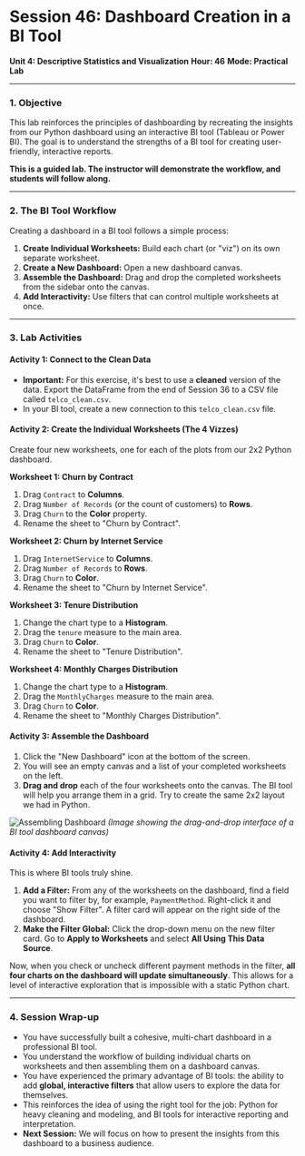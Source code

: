 # Session 46: Dashboard Creation in a BI Tool

**Unit 4: Descriptive Statistics and Visualization**
**Hour: 46**
**Mode: Practical Lab**

---

### 1. Objective

This lab reinforces the principles of dashboarding by recreating the insights from our Python dashboard using an interactive BI tool (Tableau or Power BI). The goal is to understand the strengths of a BI tool for creating user-friendly, interactive reports.

**This is a guided lab. The instructor will demonstrate the workflow, and students will follow along.**

---

### 2. The BI Tool Workflow

Creating a dashboard in a BI tool follows a simple process:
1.  **Create Individual Worksheets:** Build each chart (or "viz") on its own separate worksheet.
2.  **Create a New Dashboard:** Open a new dashboard canvas.
3.  **Assemble the Dashboard:** Drag and drop the completed worksheets from the sidebar onto the canvas.
4.  **Add Interactivity:** Use filters that can control multiple worksheets at once.

---

### 3. Lab Activities

#### Activity 1: Connect to the Clean Data

*   **Important:** For this exercise, it's best to use a **cleaned** version of the data. Export the DataFrame from the end of Session 36 to a CSV file called `telco_clean.csv`.
*   In your BI tool, create a new connection to this `telco_clean.csv` file.

#### Activity 2: Create the Individual Worksheets (The 4 Vizzes)

Create four new worksheets, one for each of the plots from our 2x2 Python dashboard.

**Worksheet 1: Churn by Contract**
1.  Drag `Contract` to **Columns**.
2.  Drag `Number of Records` (or the count of customers) to **Rows**.
3.  Drag `Churn` to the **Color** property.
4.  Rename the sheet to "Churn by Contract".

**Worksheet 2: Churn by Internet Service**
1.  Drag `InternetService` to **Columns**.
2.  Drag `Number of Records` to **Rows**.
3.  Drag `Churn` to **Color**.
4.  Rename the sheet to "Churn by Internet Service".

**Worksheet 3: Tenure Distribution**
1.  Change the chart type to a **Histogram**.
2.  Drag the `tenure` measure to the main area.
3.  Drag `Churn` to **Color**.
4.  Rename the sheet to "Tenure Distribution".

**Worksheet 4: Monthly Charges Distribution**
1.  Change the chart type to a **Histogram**.
2.  Drag the `MonthlyCharges` measure to the main area.
3.  Drag `Churn` to **Color**.
4.  Rename the sheet to "Monthly Charges Distribution".

#### Activity 3: Assemble the Dashboard

1.  Click the "New Dashboard" icon at the bottom of the screen.
2.  You will see an empty canvas and a list of your completed worksheets on the left.
3.  **Drag and drop** each of the four worksheets onto the canvas. The BI tool will help you arrange them in a grid. Try to create the same 2x2 layout we had in Python.

![Assembling Dashboard](https://i.imgur.com/8QhF5zF.png)
*(Image showing the drag-and-drop interface of a BI tool dashboard canvas)*

#### Activity 4: Add Interactivity

This is where BI tools truly shine.

1.  **Add a Filter:** From any of the worksheets on the dashboard, find a field you want to filter by, for example, `PaymentMethod`. Right-click it and choose "Show Filter". A filter card will appear on the right side of the dashboard.
2.  **Make the Filter Global:** Click the drop-down menu on the new filter card. Go to **Apply to Worksheets** and select **All Using This Data Source**.

Now, when you check or uncheck different payment methods in the filter, **all four charts on the dashboard will update simultaneously**. This allows for a level of interactive exploration that is impossible with a static Python chart.

---

### 4. Session Wrap-up

*   You have successfully built a cohesive, multi-chart dashboard in a professional BI tool.
*   You understand the workflow of building individual charts on worksheets and then assembling them on a dashboard canvas.
*   You have experienced the primary advantage of BI tools: the ability to add **global, interactive filters** that allow users to explore the data for themselves.
*   This reinforces the idea of using the right tool for the job: Python for heavy cleaning and modeling, and BI tools for interactive reporting and interpretation.
*   **Next Session:** We will focus on how to present the insights from this dashboard to a business audience.